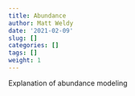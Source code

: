 ```yaml
---
title: Abundance
author: Matt Weldy
date: '2021-02-09'
slug: []
categories: []
tags: []
weight: 1
---
```

Explanation of abundance modeling